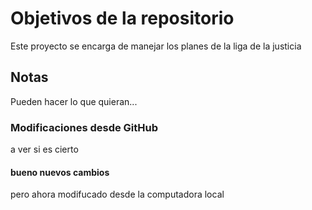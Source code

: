 # Objetivos de la repositorio

Este proyecto se encarga de manejar los planes de la liga de la justicia


## Notas
Pueden hacer lo que quieran...


### Modificaciones desde GitHub

a ver si es cierto


#### bueno nuevos cambios

pero ahora modifucado desde la computadora local